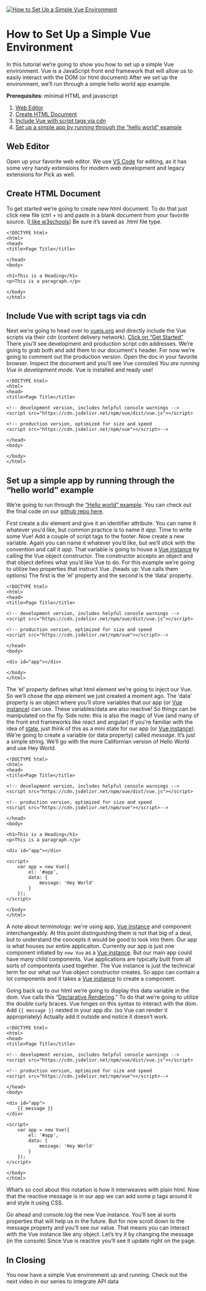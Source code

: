 [![How to Set Up a Simple Vue Environment](video-thumb.jpg)](https://youtu.be/iz3piDKEw9Y)
  
# How to Set Up a Simple Vue Environment
In this tutorial we’re going to show you how to set up a simple Vue environment. Vue is a JavaScript front end framework that will allow us to easily interact with the DOM (or html document) After we set up the environment, we’ll run through a simple hello world app example.  
  
**Prerequisites**: minimal HTML and javascript  
  
1. [Web Editor](#web-editor)
1. [Create HTML Document](#create-html-document)
1. [Include Vue with script tags via cdn](#include-vue-with-script-tags-via-cdn)
1. [Set up a simple app by running through the “hello world” example](#set-up-a-simple-app-by-running-through-the-hello-world-example)
  
## Web Editor
Open up your favorite web editor. We use [VS Code](https://code.visualstudio.com/download) for editing, as it has some very handy extensions for modern web development and legacy extensions for Pick as well.  
  
## Create HTML Document
To get started we’re going to create new html document. To do that just click new file (ctrl + n) and paste in a blank document from your favorite source. ([I like w3schools](https://www.w3schools.com/html/)) Be sure it’s saved as .html file type.  
  
```
<!DOCTYPE html>
<html>
<head>
<title>Page Title</title>

</head>
<body>

<h1>This is a Heading</h1>
<p>This is a paragraph.</p>

</body>
</html>
```

## Include Vue with script tags via cdn
Next we’re going to head over to [vuejs.org](https://vuejs.org/) and directly include the Vue scripts via their cdn (content delivery network). [Click on “Get Started”](https://vuejs.org/v2/guide/) There you’ll see development and production script cdn addresses. We’re going to grab both and add them to our document's header. For now we’re going to comment out the production version. Open the doc in your favorite browser. Inspect the document and you’ll see Vue consoled *You are running Vue in development mode*. Vue is installed and ready use!

```
<!DOCTYPE html>
<html>
<head>
<title>Page Title</title>

<!-- development version, includes helpful console warnings -->
<script src="https://cdn.jsdelivr.net/npm/vue/dist/vue.js"></script>

<!-- production version, optimized for size and speed
<script src="https://cdn.jsdelivr.net/npm/vue"></script>-->

</head>
<body>

</body>
</html>
```

## Set up a simple app by running through the “hello world” example

We’re going to run through the [“Hello world” example](https://codesandbox.io/s/github/vuejs/vuejs.org/tree/master/src/v2/examples/vue-20-hello-world). You can check out the final code on our [github repo here](https://github.com/pickmultivalue/full-stack-with-pick-tutorial/blob/master/front-end/vue/setting-up-a-simple-vue-envorinment/index.html).  
  
First create a div element and give it an identifier attribute. You can name it whatever you’d like, but common practice is to name it *app*. Time to write some Vue! Add a couple of script tags to the footer. Now create a new variable. Again you can name it whatever you’d like, but we’ll stick with the convention and call it *app*. That variable is going to house a [Vue instance](https://vuejs.org/v2/guide/instance.html) by calling the Vue object constructor. The constructor accepts an object and that object defines what you’d like Vue to do. For this example we’re going to utilize two properties that instruct Vue. (heads up: Vue calls them options) The first is the ‘el’ property and the second is the ‘data’ property.  

```
<!DOCTYPE html>
<html>
<head>
<title>Page Title</title>

<!-- development version, includes helpful console warnings -->
<script src="https://cdn.jsdelivr.net/npm/vue/dist/vue.js"></script>

<!-- production version, optimized for size and speed
<script src="https://cdn.jsdelivr.net/npm/vue"></script>-->

</head>
<body>

<div id="app"></div>

</body>
</html>
```

The ‘el’ property defines what html element we’re going to inject our Vue. So we’ll chose the *app* element we just created a moment ago. The ‘data’ property is an object where you’ll store variables that our app (or [Vue instance](https://vuejs.org/v2/guide/instance.html)) can use. These variables/data are also reactive! So things can be manipulated on the fly. Side note: this is also the magic of Vue (and many of the front end frameworks like react and angular) If you're familiar with the idea of [state](https://en.wikipedia.org/wiki/State_(computer_science)), just think of this as a mini state for our app (or [Vue instance](https://vuejs.org/v2/guide/instance.html)). We’re going to create a variable (or data property) called *message*. It’s just a simple string. We’ll go with the more Californian version of Hello World and use Hey World.  

```
<!DOCTYPE html>
<html>
<head>
<title>Page Title</title>

<!-- development version, includes helpful console warnings -->
<script src="https://cdn.jsdelivr.net/npm/vue/dist/vue.js"></script>

<!-- production version, optimized for size and speed
<script src="https://cdn.jsdelivr.net/npm/vue"></script>-->

</head>
<body>

<h1>This is a Heading</h1>
<p>This is a paragraph.</p>

<div id="app"></div>

<script>
    var app = new Vue({
        el: '#app',
        data: {
            message: 'Hey World'
        }
    });
</script>

</body>
</html>
```

A note about terminology: we're using app, [Vue instance](https://vuejs.org/v2/guide/instance.html) and component interchangeably. At this point distinguishing them is not that big of a deal, but to understand the concepts it would be good to look into them. Our app is what houses our entire applicaiton. Currently our app is just one component intiated by `new Vue` as a [Vue instance](https://vuejs.org/v2/guide/instance.html). But our main app could have many child components. Vue applications are typically built from all sorts of compontents used together. The Vue instance is just the technical term for our what our Vue object constructor creates. So apps can contain a lot components and it takes a [Vue instance](https://vuejs.org/v2/guide/instance.html) to create a component.

Going back up to our html we’re going to display this data variable in the dom. Vue calls this “[Declarative Rendering](https://vuejs.org/v2/guide/#Declarative-Rendering).” To do that we’re going to utilize the double curly braces. Vue hinges on this syntax to interact with the dom. Add `{{ message }}` nested in your app div. (so Vue can render it appropriately) Actually add it outside and notice it doesn’t work.  
  
```
<!DOCTYPE html>
<html>
<head>
<title>Page Title</title>

<!-- development version, includes helpful console warnings -->
<script src="https://cdn.jsdelivr.net/npm/vue/dist/vue.js"></script>

<!-- production version, optimized for size and speed
<script src="https://cdn.jsdelivr.net/npm/vue"></script>-->

</head>
<body>

<div id="app">
    {{ message }}
</div>

<script>
    var app = new Vue({
        el: '#app',
        data: {
            message: 'Hey World'
        }
    });
</script>

</body>
</html>
```

What’s so cool about this notation is how it interweaves with plain html. Now that the reactive message is in our app we can add some p tags around it and style it using CSS.  
  
Go ahead and console.log the new Vue instance. You’ll see al sorts properties that will help us in the future. But for now scroll down to the message property and you’ll see our value.  That means you can interact with the Vue instance like any object. Let’s try it by changing the message (in the console) Since Vue is reactive you’ll see it update right on the page.  

## In Closing
You now have a simple Vue environment up and running. Check out the next video in our series to integrate API data
